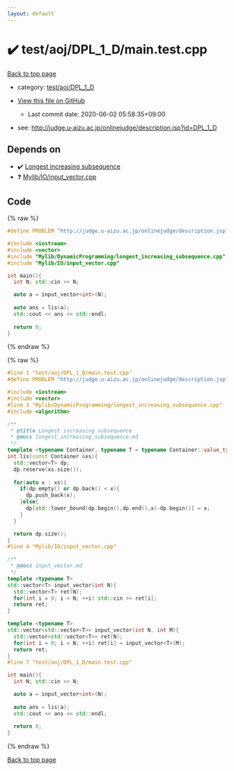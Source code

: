 ```yaml
---
layout: default
---
```


<!-- mathjax config similar to math.stackexchange -->
<script type="text/javascript" async
  src="https://cdnjs.cloudflare.com/ajax/libs/mathjax/2.7.5/MathJax.js?config=TeX-MML-AM_CHTML">
</script>
<script type="text/x-mathjax-config">
  MathJax.Hub.Config({
    TeX: { equationNumbers: { autoNumber: "AMS" }},
    tex2jax: {
      inlineMath: [ ['$','$'] ],
      processEscapes: true
    },
    "HTML-CSS": { matchFontHeight: false },
    displayAlign: "left",
    displayIndent: "2em"
  });
</script>

<script type="text/javascript" src="https://cdnjs.cloudflare.com/ajax/libs/jquery/3.4.1/jquery.min.js"></script>
<script src="https://cdn.jsdelivr.net/npm/jquery-balloon-js@1.1.2/jquery.balloon.min.js" integrity="sha256-ZEYs9VrgAeNuPvs15E39OsyOJaIkXEEt10fzxJ20+2I=" crossorigin="anonymous"></script>
<script type="text/javascript" src="../../../../assets/js/copy-button.js"></script>
<link rel="stylesheet" href="../../../../assets/css/copy-button.css" />


# :heavy_check_mark: test/aoj/DPL_1_D/main.test.cpp

<a href="../../../../index.html">Back to top page</a>

* category: <a href="../../../../index.html#5ffb9908d171cb12894511e5d6b7ae00">test/aoj/DPL_1_D</a>
* <a href="{{ site.github.repository_url }}/blob/master/test/aoj/DPL_1_D/main.test.cpp">View this file on GitHub</a>
    - Last commit date: 2020-06-02 05:58:35+09:00


* see: <a href="http://judge.u-aizu.ac.jp/onlinejudge/description.jsp?id=DPL_1_D">http://judge.u-aizu.ac.jp/onlinejudge/description.jsp?id=DPL_1_D</a>


## Depends on

* :heavy_check_mark: <a href="../../../../library/Mylib/DynamicProgramming/longest_increasing_subsequence.cpp.html">Longest increasing subsequence</a>
* :question: <a href="../../../../library/Mylib/IO/input_vector.cpp.html">Mylib/IO/input_vector.cpp</a>


## Code

<a id="unbundled"></a>
{% raw %}
```cpp
#define PROBLEM "http://judge.u-aizu.ac.jp/onlinejudge/description.jsp?id=DPL_1_D"

#include <iostream>
#include <vector>
#include "Mylib/DynamicProgramming/longest_increasing_subsequence.cpp"
#include "Mylib/IO/input_vector.cpp"

int main(){
  int N; std::cin >> N;

  auto a = input_vector<int>(N);
  
  auto ans = lis(a);
  std::cout << ans << std::endl;
  
  return 0;
}

```
{% endraw %}

<a id="bundled"></a>
{% raw %}
```cpp
#line 1 "test/aoj/DPL_1_D/main.test.cpp"
#define PROBLEM "http://judge.u-aizu.ac.jp/onlinejudge/description.jsp?id=DPL_1_D"

#include <iostream>
#include <vector>
#line 3 "Mylib/DynamicProgramming/longest_increasing_subsequence.cpp"
#include <algorithm>

/**
 * @title Longest increasing subsequence
 * @docs longest_increasing_subsequence.md
 */
template <typename Container, typename T = typename Container::value_type>
int lis(const Container &xs){
  std::vector<T> dp;
  dp.reserve(xs.size());
  
  for(auto x : xs){
    if(dp.empty() or dp.back() < x){
      dp.push_back(x);
    }else{
      dp[std::lower_bound(dp.begin(),dp.end(),x)-dp.begin()] = x;
    }
  }

  return dp.size();
}
#line 4 "Mylib/IO/input_vector.cpp"

/**
 * @docs input_vector.md
 */
template <typename T>
std::vector<T> input_vector(int N){
  std::vector<T> ret(N);
  for(int i = 0; i < N; ++i) std::cin >> ret[i];
  return ret;
}

template <typename T>
std::vector<std::vector<T>> input_vector(int N, int M){
  std::vector<std::vector<T>> ret(N);
  for(int i = 0; i < N; ++i) ret[i] = input_vector<T>(M);
  return ret;
}
#line 7 "test/aoj/DPL_1_D/main.test.cpp"

int main(){
  int N; std::cin >> N;

  auto a = input_vector<int>(N);
  
  auto ans = lis(a);
  std::cout << ans << std::endl;
  
  return 0;
}

```
{% endraw %}

<a href="../../../../index.html">Back to top page</a>

